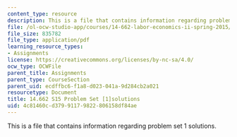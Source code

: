 ```yaml
---
content_type: resource
description: This is a file that contains information regarding problem set 1 solutions.
file: /ol-ocw-studio-app/courses/14-662-labor-economics-ii-spring-2015/4c81460cd37991179822806158df84ae_MIT14_662S15_pset1_sol.pdf
file_size: 835782
file_type: application/pdf
learning_resource_types:
- Assignments
license: https://creativecommons.org/licenses/by-nc-sa/4.0/
ocw_type: OCWFile
parent_title: Assignments
parent_type: CourseSection
parent_uid: ecdffbc6-f1a8-d023-041a-9d284cb2a021
resourcetype: Document
title: 14.662 S15 Problem Set [1]solutions
uid: 4c81460c-d379-9117-9822-806158df84ae
---
```

This is a file that contains information regarding problem set 1 solutions.